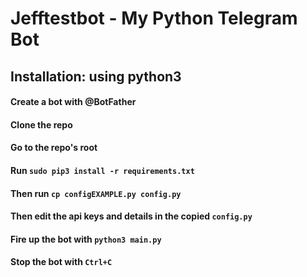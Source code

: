 # Jefftestbot - My Python Telegram Bot

## Installation: using python3

#### Create a bot with @BotFather
#### Clone the repo
#### Go to the repo's root
#### Run `sudo pip3 install -r requirements.txt`
#### Then run `cp configEXAMPLE.py config.py`
#### Then edit the api keys and details in the copied `config.py`
#### Fire up the bot with `python3 main.py`
#### Stop the bot with `Ctrl+C`

